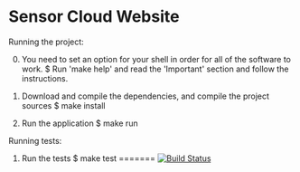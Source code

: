 # Sensor Cloud Website

Running the project:

0. You need to set an option for your shell in order for all of the software to work. 
   $ Run 'make help' and read the 'Important' section and follow the instructions.

1. Download and compile the dependencies, and compile the project sources
   $ make install

2. Run the application
   $ make run

Running tests:

1. Run the tests
   $ make test
=======
[![Build Status](https://travis-ci.org/projectcs13/sensor-cloud-website.png)](https://travis-ci.org/projectcs13/sensor-cloud-website)
